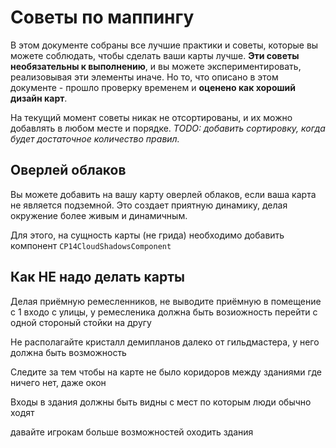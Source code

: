 
# Советы по маппингу

В этом документе собраны все лучшие практики и советы, которые вы можете соблюдать, чтобы сделать ваши карты лучше. **Эти советы необязательны к выполнению**, и вы можете экспериментировать, реализовывая эти элементы иначе. Но то, что описано в этом документе - прошло проверку временем и **оценено как хороший дизайн карт**.

На текущий момент советы никак не отсортированы, и их можно добавлять в любом месте и порядке. 
*TODO: добавить сортировку, когда будет достаточное количество правил.*

## Оверлей облаков
Вы можете добавить на вашу карту оверлей облаков, если ваша карта не является подземной. Это создает приятную динамику, делая окружение более живым и динамичным. 

Для этого, на сущность карты (не грида) необходимо добавить компонент `CP14CloudShadowsComponent`

## Как НЕ надо делать карты
Делая приёмную ремесленников, не выводите приёмную в помещение с 1 входо с улицы, у ремесленика должна быть возиожность перейти с одной стороный стойки на другу

Не располагайте кристалл демипланов далеко от гильдмастера, у него должна быть возможность

Следите за тем чтобы на карте не было коридоров между зданиями где ничего нет, даже окон

Входы в здания должны быть видны с мест по которым люди обычно ходят

давайте игрокам больше возможностей оходить здания
